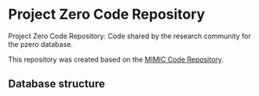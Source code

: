 # Project Zero Code Repository

Project Zero Code Repository: Code shared by the research community for the pzero database.

This repository was created based on the [MIMIC Code Repository](https://github.com/MIT-LCP/mimic-code).

## Database structure


